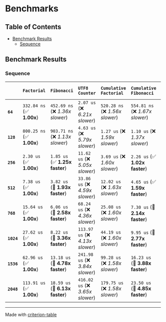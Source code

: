 # Benchmarks

## Table of Contents

- [Benchmark Results](#benchmark-results)
    - [Sequence](#sequence)

## Benchmark Results

### Sequence

|            | `Factorial`               | `Fibonacci`                      | `UTF8 Counter`                   | `Cumulative Factorial`           | `Cumulative Fibonacci`           | `Cumulative UTF8 Counter`           |
|:-----------|:--------------------------|:---------------------------------|:---------------------------------|:---------------------------------|:---------------------------------|:----------------------------------- |
| **`64`**   | `332.84 ns` (✅ **1.00x**) | `452.69 ns` (❌ *1.36x slower*)   | `2.07 us` (❌ *6.21x slower*)     | `520.28 ns` (❌ *1.56x slower*)   | `554.81 ns` (❌ *1.67x slower*)   | `2.14 us` (❌ *6.44x slower*)        |
| **`128`**  | `800.25 ns` (✅ **1.00x**) | `903.71 ns` (❌ *1.13x slower*)   | `4.63 us` (❌ *5.79x slower*)     | `1.27 us` (❌ *1.59x slower*)     | `1.10 us` (❌ *1.37x slower*)     | `5.10 us` (❌ *6.37x slower*)        |
| **`256`**  | `2.30 us` (✅ **1.00x**)   | `1.85 us` (✅ **1.25x faster**)   | `11.62 us` (❌ *5.05x slower*)    | `3.69 us` (❌ *1.60x slower*)     | `2.26 us` (✅ **1.02x faster**)   | `13.62 us` (❌ *5.92x slower*)       |
| **`512`**  | `7.38 us` (✅ **1.00x**)   | `3.82 us` (🚀 **1.93x faster**)   | `33.86 us` (❌ *4.59x slower*)    | `12.02 us` (❌ *1.63x slower*)    | `4.65 us` (✅ **1.59x faster**)   | `40.30 us` (❌ *5.46x slower*)       |
| **`768`**  | `15.64 us` (✅ **1.00x**)  | `6.06 us` (🚀 **2.58x faster**)   | `68.24 us` (❌ *4.36x slower*)    | `25.08 us` (❌ *1.60x slower*)    | `7.30 us` (🚀 **2.14x faster**)   | `80.08 us` (❌ *5.12x slower*)       |
| **`1024`** | `27.62 us` (✅ **1.00x**)  | `8.22 us` (🚀 **3.36x faster**)   | `113.97 us` (❌ *4.13x slower*)   | `44.19 us` (❌ *1.60x slower*)    | `9.95 us` (🚀 **2.77x faster**)   | `132.47 us` (❌ *4.80x slower*)      |
| **`1536`** | `62.96 us` (✅ **1.00x**)  | `13.18 us` (🚀 **4.78x faster**)  | `241.98 us` (❌ *3.84x slower*)   | `99.28 us` (❌ *1.58x slower*)    | `16.23 us` (🚀 **3.88x faster**)  | `277.16 us` (❌ *4.40x slower*)      |
| **`2048`** | `113.91 us` (✅ **1.00x**) | `18.59 us` (🚀 **6.13x faster**)  | `416.02 us` (❌ *3.65x slower*)   | `179.75 us` (❌ *1.58x slower*)   | `23.50 us` (🚀 **4.85x faster**)  | `474.53 us` (❌ *4.17x slower*)      |

---
Made with [criterion-table](https://github.com/nu11ptr/criterion-table)

